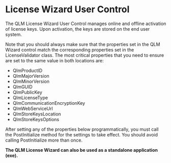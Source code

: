 # License Wizard User Control

The QLM License Wizard User Control manages online and offline activation of license keys. Upon activation, the keys are stored on the end user system.

Note that you should always make sure that the properties set in the QLM Wizard control match the corresponding properties set in the LicenseValidator class. The most critical properties that you need to ensure are set to the same value in both locations are:

* QlmProductID
* QlmMajorVersion
* QlmMinorVersion
* QlmGUID
* QlmPublicKey
* QlmLicenseType
* QlmCommunicationEncryptionKey
* QlmWebServiceUrl
* QlmStoreKeysLocation
* QlmStoreKeysOptions

After setting any of the properties below programmatically, you must call the PostInitialize method for the settings to take effect. You should avoid calling PostInitialize more than once.

**The QLM License Wizard can also be used as a standalone application (exe).**
